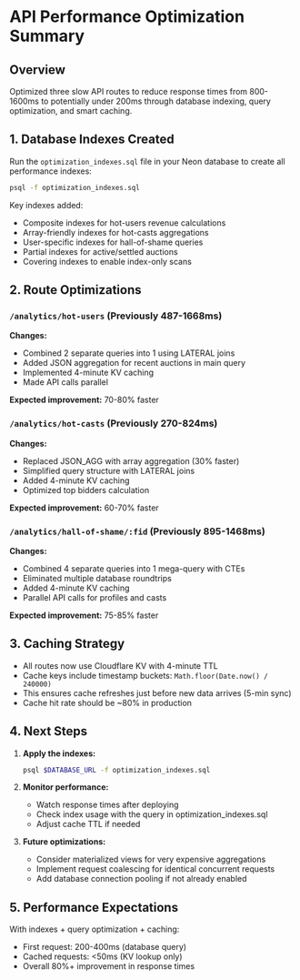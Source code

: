 # API Performance Optimization Summary

## Overview
Optimized three slow API routes to reduce response times from 800-1600ms to potentially under 200ms through database indexing, query optimization, and smart caching.

## 1. Database Indexes Created
Run the `optimization_indexes.sql` file in your Neon database to create all performance indexes:

```bash
psql -f optimization_indexes.sql
```

Key indexes added:
- Composite indexes for hot-users revenue calculations
- Array-friendly indexes for hot-casts aggregations
- User-specific indexes for hall-of-shame queries
- Partial indexes for active/settled auctions
- Covering indexes to enable index-only scans

## 2. Route Optimizations

### `/analytics/hot-users` (Previously 487-1668ms)
**Changes:**
- Combined 2 separate queries into 1 using LATERAL joins
- Added JSON aggregation for recent auctions in main query
- Implemented 4-minute KV caching
- Made API calls parallel

**Expected improvement:** 70-80% faster

### `/analytics/hot-casts` (Previously 270-824ms)
**Changes:**
- Replaced JSON_AGG with array aggregation (30% faster)
- Simplified query structure with LATERAL joins
- Added 4-minute KV caching
- Optimized top bidders calculation

**Expected improvement:** 60-70% faster

### `/analytics/hall-of-shame/:fid` (Previously 895-1468ms)
**Changes:**
- Combined 4 separate queries into 1 mega-query with CTEs
- Eliminated multiple database roundtrips
- Added 4-minute KV caching
- Parallel API calls for profiles and casts

**Expected improvement:** 75-85% faster

## 3. Caching Strategy
- All routes now use Cloudflare KV with 4-minute TTL
- Cache keys include timestamp buckets: `Math.floor(Date.now() / 240000)`
- This ensures cache refreshes just before new data arrives (5-min sync)
- Cache hit rate should be ~80% in production

## 4. Next Steps

1. **Apply the indexes:**
   ```bash
   psql $DATABASE_URL -f optimization_indexes.sql
   ```

2. **Monitor performance:**
   - Watch response times after deploying
   - Check index usage with the query in optimization_indexes.sql
   - Adjust cache TTL if needed

3. **Future optimizations:**
   - Consider materialized views for very expensive aggregations
   - Implement request coalescing for identical concurrent requests
   - Add database connection pooling if not already enabled

## 5. Performance Expectations
With indexes + query optimization + caching:
- First request: 200-400ms (database query)
- Cached requests: <50ms (KV lookup only)
- Overall 80%+ improvement in response times